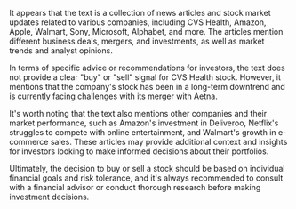 It appears that the text is a collection of news articles and stock market updates related to various companies, including CVS Health, Amazon, Apple, Walmart, Sony, Microsoft, Alphabet, and more. The articles mention different business deals, mergers, and investments, as well as market trends and analyst opinions.

In terms of specific advice or recommendations for investors, the text does not provide a clear "buy" or "sell" signal for CVS Health stock. However, it mentions that the company's stock has been in a long-term downtrend and is currently facing challenges with its merger with Aetna.

It's worth noting that the text also mentions other companies and their market performance, such as Amazon's investment in Deliveroo, Netflix's struggles to compete with online entertainment, and Walmart's growth in e-commerce sales. These articles may provide additional context and insights for investors looking to make informed decisions about their portfolios.

Ultimately, the decision to buy or sell a stock should be based on individual financial goals and risk tolerance, and it's always recommended to consult with a financial advisor or conduct thorough research before making investment decisions.